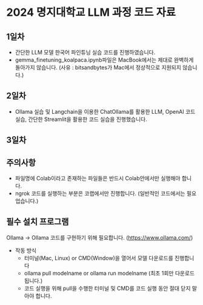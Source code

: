 # 2024 명지대학교 LLM 과정 코드 자료

## 1일차
- 간단한 LLM 모델 한국어 파인튜닝 실습 코드를 진행하였습니다.
- gemma_finetuning_koalpaca.ipynb파일은 MacBook에서는 제대로 완벽하게 돌아가지 않습니다. (사유 : bitsandbytes가 Mac에서 정상적으로 지원되지 않습니다.)

## 2일차
- Ollama 실습 및 Langchain을 이용한 ChatOllama를 활용한 LLM, OpenAI 코드 실습, 간단한 Streamlit을 활용한 코드 실습을 진행했습니다.

## 3일차

## 주의사항
- 파일명에 Colab이라고 존재하는 파일들은 반드시 Colab안에서만 실행해야 합니다.
- ngrok 코드를 실행하는 부분은 코랩에서만 진행합니다. (일반적인 코드에서는 필요 업습니다.)

## 필수 설치 프로그램
Ollama -> Ollama 코드를 구현하기 위해 필요합니다. (https://www.ollama.com/)

- 작동 방식
    - 터미널(Mac, Linux) or CMD(Window)을 열어서 모델 다운로드를 진행합니다
    - ollama pull modelname or ollama run modelname (최초 1회만 다운로드 됩니다.)
    - 코드 실행을 위해 pull을 수행한 터미널 및 CMD를 코드 실행 동안 절대 닫지 말아야 합니다.

